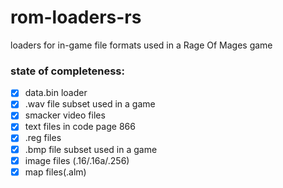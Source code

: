 # rom-loaders-rs
loaders for in-game file formats used in a Rage Of Mages game

### state of completeness:
- [x] data.bin loader
- [x] .wav file subset used in a game
- [x] smacker video files
- [x] text files in code page 866
- [x] .reg files
- [x] .bmp file subset used in a game
- [x] image files (.16/.16a/.256)
- [x] map files(.alm)
